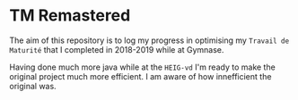 # TM Remastered

The aim of this repository is to log my progress in optimising my `Travail de Maturité` that I completed in 2018-2019 while at Gymnase.

Having done much more java while at the `HEIG-vd` I'm ready to make the original project much more efficient. I am aware of how innefficient the original was.